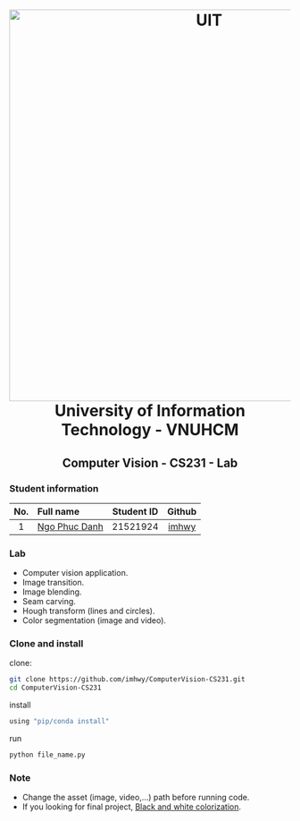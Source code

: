 <h1 align="center" id="home">
  <a href="https://github.com/imhwy/ComputerVision-CS231">
    <img alt="UIT" src="https://www.uit.edu.vn/sites/vi/files/banner_uit.png" width="700">
  </a>
  <br>University of Information Technology - VNUHCM<br>
</h1>

<h2 align="center">
  Computer Vision - CS231 - Lab
</h2>

### Student information
|No.| Full name         |Student ID    |Github|
|:-:|:------------------|:---------:|:-----------:|
| 1	|[Ngo Phuc Danh](mailto:21521924@gm.uit.edu.vn)	| 21521924 |[imhwy](https://github.com/imhwyg)|

### Lab
* Computer vision application.
* Image transition.
* Image blending.
* Seam carving.
* Hough transform (lines and circles).
* Color segmentation (image and video).

### Clone and install
clone:
```sh
git clone https://github.com/imhwy/ComputerVision-CS231.git
cd ComputerVision-CS231
```
install
```sh
using "pip/conda install"
```
run
```sh
python file_name.py
```

### Note
* Change the asset (image, video,...) path before running code.
* If you looking for final project, [Black and white colorization](https://github.com/imhwy/BlackandWhiteColorization).
